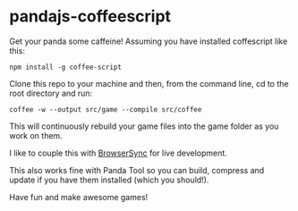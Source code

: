 pandajs-coffeescript
====================

Get your panda some caffeine! Assuming you have installed coffescript like this:

    npm install -g coffee-script
  
Clone this repo to your machine and then, from the command line, cd to the root directory and run:

    coffee -w --output src/game --compile src/coffee
  
This will continuously rebuild your game files into the game folder as you work on them. 

I like to couple this with [BrowserSync](http://invrse.co/development-with-browsersync/) for live development.

This also works fine with Panda Tool so you can build, compress and update if you have them installed (which you should!).

Have fun and make awesome games!
